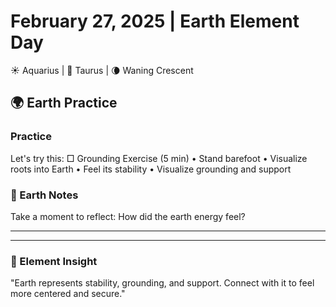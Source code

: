 # February 27, 2025 | Earth Element Day
☀️ Aquarius | 🌙 Taurus | 🌘 Waning Crescent

## 🌍 Earth Practice

### Practice
Let's try this:
□ Grounding Exercise (5 min)
  • Stand barefoot
  • Visualize roots into Earth
  • Feel its stability
  • Visualize grounding and support

### 📝 Earth Notes
Take a moment to reflect:
How did the earth energy feel?
_______________________
_______________________

### 💫 Element Insight
"Earth represents stability, grounding, and support. Connect with it to feel more centered and secure." 